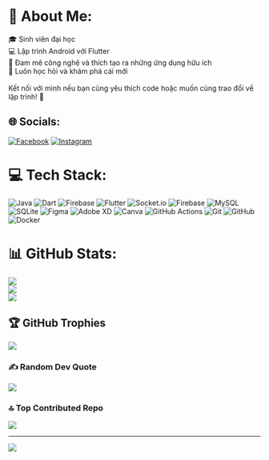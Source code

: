 # 💫 About Me:
🎓 Sinh viên đại học<br>💻 Lập trình Android với Flutter<br>🚀 Đam mê công nghệ và thích tạo ra những ứng dụng hữu ích<br>🌱 Luôn học hỏi và khám phá cái mới<br><br>Kết nối với mình nếu bạn cũng yêu thích code hoặc muốn cùng trao đổi về lập trình! 🎉


## 🌐 Socials:
[![Facebook](https://img.shields.io/badge/Facebook-%231877F2.svg?logo=Facebook&logoColor=white)](https://facebook.com/https://www.facebook.com/le.huuduy.752/) [![Instagram](https://img.shields.io/badge/Instagram-%23E4405F.svg?logo=Instagram&logoColor=white)](https://instagram.com/https://www.instagram.com/kiramas02/?hl=en) 

# 💻 Tech Stack:
![Java](https://img.shields.io/badge/java-%23ED8B00.svg?style=for-the-badge&logo=openjdk&logoColor=white) ![Dart](https://img.shields.io/badge/dart-%230175C2.svg?style=for-the-badge&logo=dart&logoColor=white) ![Firebase](https://img.shields.io/badge/firebase-%23039BE5.svg?style=for-the-badge&logo=firebase) ![Flutter](https://img.shields.io/badge/Flutter-%2302569B.svg?style=for-the-badge&logo=Flutter&logoColor=white) ![Socket.io](https://img.shields.io/badge/Socket.io-black?style=for-the-badge&logo=socket.io&badgeColor=010101) ![Firebase](https://img.shields.io/badge/firebase-a08021?style=for-the-badge&logo=firebase&logoColor=ffcd34) ![MySQL](https://img.shields.io/badge/mysql-4479A1.svg?style=for-the-badge&logo=mysql&logoColor=white) ![SQLite](https://img.shields.io/badge/sqlite-%2307405e.svg?style=for-the-badge&logo=sqlite&logoColor=white) ![Figma](https://img.shields.io/badge/figma-%23F24E1E.svg?style=for-the-badge&logo=figma&logoColor=white) ![Adobe XD](https://img.shields.io/badge/Adobe%20XD-470137?style=for-the-badge&logo=Adobe%20XD&logoColor=#FF61F6) ![Canva](https://img.shields.io/badge/Canva-%2300C4CC.svg?style=for-the-badge&logo=Canva&logoColor=white) ![GitHub Actions](https://img.shields.io/badge/github%20actions-%232671E5.svg?style=for-the-badge&logo=githubactions&logoColor=white) ![Git](https://img.shields.io/badge/git-%23F05033.svg?style=for-the-badge&logo=git&logoColor=white) ![GitHub](https://img.shields.io/badge/github-%23121011.svg?style=for-the-badge&logo=github&logoColor=white) ![Docker](https://img.shields.io/badge/docker-%230db7ed.svg?style=for-the-badge&logo=docker&logoColor=white)
# 📊 GitHub Stats:
![](https://github-readme-stats.vercel.app/api?username=KiraDev&theme=dark&hide_border=false&include_all_commits=false&count_private=false)<br/>
![](https://github-readme-streak-stats.herokuapp.com/?user=KiraDev&theme=dark&hide_border=false)<br/>
![](https://github-readme-stats.vercel.app/api/top-langs/?username=KiraDev&theme=dark&hide_border=false&include_all_commits=false&count_private=false&layout=compact)

## 🏆 GitHub Trophies
![](https://github-profile-trophy.vercel.app/?username=KiraDev&theme=radical&no-frame=false&no-bg=true&margin-w=4)

### ✍️ Random Dev Quote
![](https://quotes-github-readme.vercel.app/api?type=horizontal&theme=radical)

### 🔝 Top Contributed Repo
![](https://github-contributor-stats.vercel.app/api?username=KiraDev&limit=5&theme=dark&combine_all_yearly_contributions=true)

---
[![](https://visitcount.itsvg.in/api?id=KiraDev&icon=0&color=0)](https://visitcount.itsvg.in)

<!-- Proudly created with GPRM ( https://gprm.itsvg.in ) -->